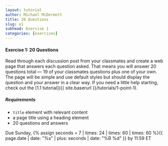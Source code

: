 ```yaml
---
layout: tutorial
author: Michael McDermott
title: 20 Questions
slug: e1
subhead: Exercise 1
categories: [exercises]
---
```

#### Exercise 1: 20 Questions

Read through each discussion post from your classmates and create a web page that answers each question asked. That means you will answer 20 questions total — 19 of your classmates questions plus one of your own. The page will be simple and use default styles but should display the question and your answer in a clear way. If you need a little help starting, check out the [1.1 tutorial]({{ site.baserurl }}/tutorials/1-point-1).

##### Requirements

* `title` element with relevant content
* a page title using a heading element
* 20 questions and answers

<span class="due">Due Sunday, {% assign seconds = 7 | times: 24 | times: 60 | times: 60 %}{{ page.date | date: "%s" | plus: seconds | date: "%B %d" }} by 11:59 ET</span>
